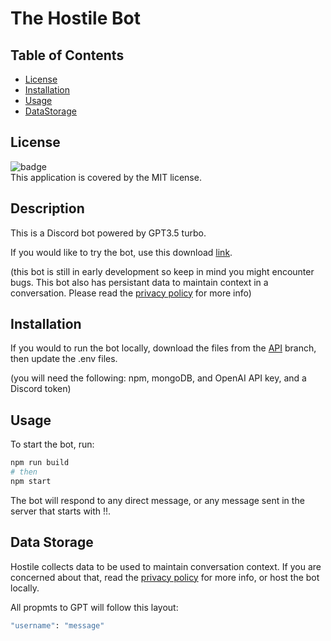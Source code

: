 
  # The Hostile Bot

  ## Table of Contents

  - [License](#license)
  - [Installation](#installation)
  - [Usage](#usage)
  - [DataStorage](#data)

  ## License
  ![badge](https://img.shields.io/badge/license-MIT-brightgreen)
  <br />
  This application is covered by the MIT license.

  ## Description

  This is a Discord bot powered by GPT3.5 turbo.

  If you would like to try the bot, use this download [link](https://discord.com/api/oauth2/authorize?client_id=1135166612299862056&permissions=139586821184&scope=bot).
  
  (this bot is still in early development so keep in mind you might encounter bugs. This bot also has persistant data to maintain context in a conversation. Please read the [privacy policy](https://hostile-beta-fd821710a9f8.herokuapp.com/policy/privacy) for more info)

  ## Installation
  
  If you would to run the bot locally, download the files from the [API](https://github.com/PhishWasHere/The-Hostile-Bot/tree/api) branch, then update the .env files.
  
  (you will need the following: npm, mongoDB, and OpenAI API key, and a Discord token)

  ## Usage
  To start the bot, run: 
```bash
npm run build
# then
npm start  
```

  The bot will respond to any direct message, or any message sent in the server that starts with !!.

  ## Data Storage
  Hostile collects data to be used to maintain conversation context.
  If you are concerned about that, read the [privacy policy](https://hostile-beta-fd821710a9f8.herokuapp.com/policy/privacy) for more info, or host the bot locally.

  All propmts to GPT will follow this layout:
```bash
"username": "message"
```

